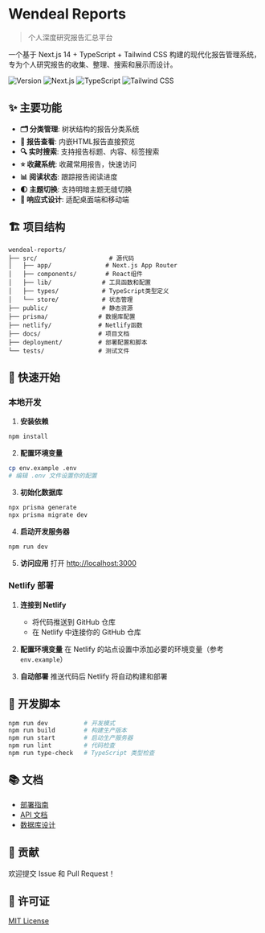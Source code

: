 # Wendeal Reports

> 个人深度研究报告汇总平台

一个基于 Next.js 14 + TypeScript + Tailwind CSS 构建的现代化报告管理系统，专为个人研究报告的收集、整理、搜索和展示而设计。

![Version](https://img.shields.io/badge/version-2.0.0-blue.svg)
![Next.js](https://img.shields.io/badge/Next.js-14.0.4-black.svg)
![TypeScript](https://img.shields.io/badge/TypeScript-5.x-blue.svg)
![Tailwind CSS](https://img.shields.io/badge/Tailwind%20CSS-3.3.0-38B2AC.svg)

## ✨ 主要功能

- **🗂️ 分类管理**: 树状结构的报告分类系统
- **📖 报告查看**: 内嵌HTML报告直接预览
- **🔍 实时搜索**: 支持报告标题、内容、标签搜索
- **⭐ 收藏系统**: 收藏常用报告，快速访问
- **📊 阅读状态**: 跟踪报告阅读进度
- **🌓 主题切换**: 支持明暗主题无缝切换
- **📱 响应式设计**: 适配桌面端和移动端

## 🏗️ 项目结构

```
wendeal-reports/
├── src/                    # 源代码
│   ├── app/               # Next.js App Router
│   ├── components/        # React组件
│   ├── lib/              # 工具函数和配置
│   ├── types/            # TypeScript类型定义
│   └── store/            # 状态管理
├── public/               # 静态资源
├── prisma/              # 数据库配置
├── netlify/             # Netlify函数
├── docs/                # 项目文档
├── deployment/          # 部署配置和脚本
└── tests/               # 测试文件
```

## 🚀 快速开始

### 本地开发

1. **安装依赖**
```bash
npm install
```

2. **配置环境变量**
```bash
cp env.example .env
# 编辑 .env 文件设置你的配置
```

3. **初始化数据库**
```bash
npx prisma generate
npx prisma migrate dev
```

4. **启动开发服务器**
```bash
npm run dev
```

5. **访问应用**
打开 [http://localhost:3000](http://localhost:3000)

### Netlify 部署

1. **连接到 Netlify**
   - 将代码推送到 GitHub 仓库
   - 在 Netlify 中连接你的 GitHub 仓库

2. **配置环境变量**
   在 Netlify 的站点设置中添加必要的环境变量（参考 `env.example`）

3. **自动部署**
   推送代码后 Netlify 将自动构建和部署

## 📝 开发脚本

```bash
npm run dev          # 开发模式
npm run build        # 构建生产版本
npm run start        # 启动生产服务器
npm run lint         # 代码检查
npm run type-check   # TypeScript 类型检查
```

## 📚 文档

- [部署指南](./docs/NETLIFY_DEPLOYMENT_GUIDE.md)
- [API 文档](./docs/api-design.md)
- [数据库设计](./docs/database-schema.md)

## 🤝 贡献

欢迎提交 Issue 和 Pull Request！

## 📄 许可证

[MIT License](./LICENSE) 